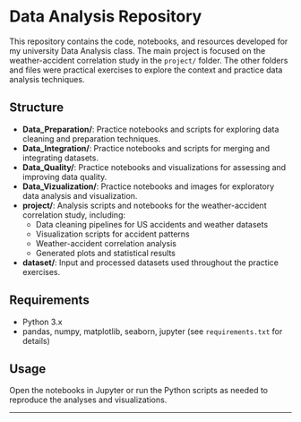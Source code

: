 # Data Analysis Repository

This repository contains the code, notebooks, and resources developed for my university Data Analysis class. The main project is focused on the weather-accident correlation study in the `project/` folder. The other folders and files were practical exercises to explore the context and practice data analysis techniques.

## Structure
- **Data_Preparation/**: Practice notebooks and scripts for exploring data cleaning and preparation techniques.
- **Data_Integration/**: Practice notebooks and scripts for merging and integrating datasets.
- **Data_Quality/**: Practice notebooks and visualizations for assessing and improving data quality.
- **Data_Vizualization/**: Practice notebooks and images for exploratory data analysis and visualization.
- **project/**: Analysis scripts and notebooks for the weather-accident correlation study, including:
  - Data cleaning pipelines for US accidents and weather datasets
  - Visualization scripts for accident patterns
  - Weather-accident correlation analysis
  - Generated plots and statistical results
- **dataset/**: Input and processed datasets used throughout the practice exercises.

## Requirements
- Python 3.x
- pandas, numpy, matplotlib, seaborn, jupyter (see `requirements.txt` for details)

## Usage
Open the notebooks in Jupyter or run the Python scripts as needed to reproduce the analyses and visualizations.

---